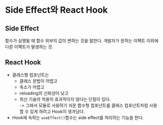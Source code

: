 # Side Effect와 React Hook

## Side Effect

함수가 실행될 때 함수 외부의 값이 변하는 것을 말한다. 개발자가 원하는 이팩트 이외에 다른 이팩트가 발생하는 것.

## React Hook

- 클래스형 컴포넌트는
  - 클래스 문법이 어렵고
  - 축소가 어렵고
  - reloading의 신뢰성이 낮고
  - 최신 기술의 적용이 효과적이지 않다는 단점이 있다.  
    -> 그래서 모듈로 사용하기 쉬운 함수형 컴포넌트를 클래스 컴포넌트처럼 사용할 수 있게 하려고 Hook이 생겨났다.
- Hook에 속하는 `useEffect()`함수는 side effect를 처리하는 기능을 한다.
